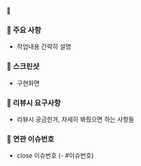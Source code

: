 📖

### 📌 주요 사항

- 작업내용 간략히 설명

### 📌 스크린샷

- 구현화면

### 📌 리뷰시 요구사항

- 리뷰시 궁금한거, 자세히 봐줬으면 하는 사항들

### 📌 연관 이슈번호

- close 이슈번호 (- #이슈번호)

